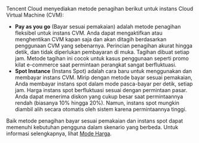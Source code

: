 Tencent Cloud menyediakan metode penagihan berikut untuk instans Cloud Virtual Machine (CVM):
- **Pay as you go** (Bayar sesuai pemakaian) adalah metode penagihan fleksibel untuk instans CVM. Anda dapat mengaktifkan atau menghentikan CVM kapan saja dan akan ditagih berdasarkan penggunaan CVM yang sebenarnya. Perincian penagihan akurat hingga detik, dan tidak diperlukan pembayaran di muka. Tagihan dibuat setiap jam. Metode tagihan ini cocok untuk kasus penggunaan seperti promo kilat e-commerce saat permintaan perangkat sangat berfluktuasi.
- **Spot Instance** (Instans Spot) adalah cara baru untuk menggunakan dan membayar instans CVM. Mirip dengan metode bayar sesuai pemakaian, Anda membayar instans spot dalam mode pasca-bayar per detik, setiap jam. Harga instans spot berfluktuasi sesuai dengan permintaan pasar. Anda dapat menerima diskon yang cukup besar saat permintaannya rendah (biasanya 10% hingga 20%). Namun, instans spot mungkin diambil alih secara otomatis oleh sistem karena permintaannya tinggi.

Baik metode penagihan bayar sesuai pemakaian dan instans spot dapat memenuhi kebutuhan pengguna dalam skenario yang berbeda. Untuk informasi selengkapnya, lihat [Mode Harga](https://intl.cloud.tencent.com/document/product/213/2180).

